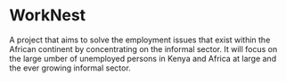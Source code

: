 # WorkNest
A project that aims to solve the employment  issues that exist within the African continent by concentrating on the informal sector. It will focus on the large umber of unemployed persons in Kenya and Africa at large and the ever growing informal sector.
